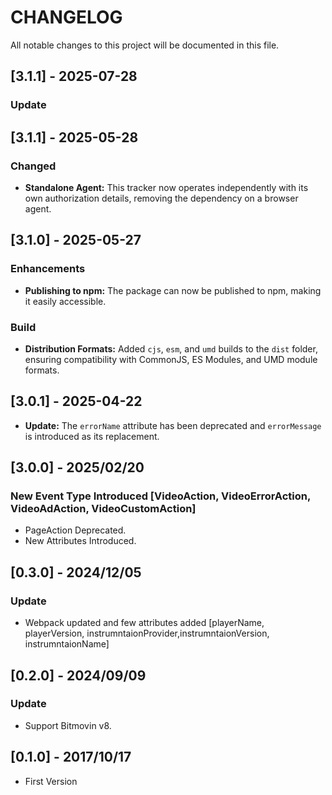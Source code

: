 # CHANGELOG

All notable changes to this project will be documented in this file.

## [3.1.1] - 2025-07-28

### Update

## [3.1.1] - 2025-05-28

### Changed

- **Standalone Agent:** This tracker now operates independently with its own authorization details, removing the dependency on a browser agent.

## [3.1.0] - 2025-05-27

### Enhancements

- **Publishing to npm:** The package can now be published to npm, making it easily accessible.

### Build

- **Distribution Formats:** Added `cjs`, `esm`, and `umd` builds to the `dist` folder, ensuring compatibility with CommonJS, ES Modules, and UMD module formats.

## [3.0.1] - 2025-04-22

- **Update:** The `errorName` attribute has been deprecated and `errorMessage` is introduced as its replacement.

## [3.0.0] - 2025/02/20

### New Event Type Introduced [VideoAction, VideoErrorAction, VideoAdAction, VideoCustomAction]

- PageAction Deprecated.
- New Attributes Introduced.

## [0.3.0] - 2024/12/05

### Update

- Webpack updated and few attributes added [playerName, playerVersion, instrumntaionProvider,instrumntaionVersion, instrumntaionName]

## [0.2.0] - 2024/09/09

### Update

- Support Bitmovin v8.

## [0.1.0] - 2017/10/17

- First Version
